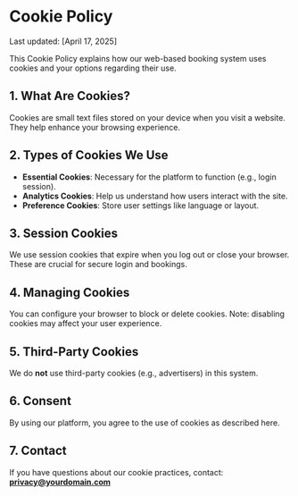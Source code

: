 # Cookie Policy

Last updated: [April 17, 2025]

This Cookie Policy explains how our web-based booking system uses cookies and your options regarding their use.

## 1. What Are Cookies?
Cookies are small text files stored on your device when you visit a website. They help enhance your browsing experience.

## 2. Types of Cookies We Use

- **Essential Cookies**: Necessary for the platform to function (e.g., login session).
- **Analytics Cookies**: Help us understand how users interact with the site.
- **Preference Cookies**: Store user settings like language or layout.

## 3. Session Cookies
We use session cookies that expire when you log out or close your browser. These are crucial for secure login and bookings.

## 4. Managing Cookies
You can configure your browser to block or delete cookies. Note: disabling cookies may affect your user experience.

## 5. Third-Party Cookies
We do **not** use third-party cookies (e.g., advertisers) in this system.

## 6. Consent
By using our platform, you agree to the use of cookies as described here.

## 7. Contact
If you have questions about our cookie practices, contact: **privacy@yourdomain.com**

